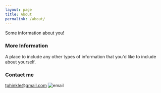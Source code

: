 ```yaml
---
layout: page
title: About
permalink: /about/
---
```


Some information about you!

### More Information

A place to include any other types of information that you'd like to include about yourself.

### Contact me

tphinkle@gmail.com
![email](https://github.com/tphinkle/tphinkle.github.io/tree/master/images/social_media_icons/64/google.png "email")
